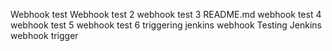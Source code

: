 Webhook test
Webhook test 2
webhook test 3 README.md
webhook test 4
webhook test 5
webhook test 6
triggering jenkins webhook
Testing Jenkins webhook trigger
